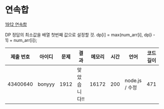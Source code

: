 # 연속합

[1912 연속합](https://www.acmicpc.net/problem/1912)

DP
정답의 최소값을 배열 첫번째 값으로 설정할 것.
dp[i] = max(num_arr[i], dp[i - 1] + num_arr[i]);

| 제출 번호 | 아이디 | 문제 | 결과         | 메모리 | 시간 | 언어           | 코드 길이 |
| --------- | ------ | ---- | ------------ | ------ | ---- | -------------- | --------- |
| 43400640  | bonyyy | 1912 | 맞았습니다!! | 16172  | 200  | node.js / 수정 | 471       |

